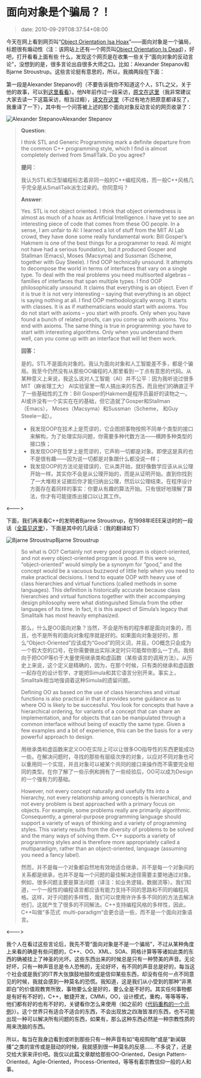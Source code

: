 # 面向对象是个骗局？！
>date: 2010-09-29T08:37:54+08:00


今天在网上看到网页叫“[Object Orientation Isa Hoax](http://c2.com/cgi/wiki?ObjectOrientationIsaHoax)”——面向对象是一个骗局，标题很有煽动性（注：该网站上还有一个网页叫[Object Orientation Is Dead](http://c2.com/cgi/wiki?ObjectOrientationIsDead)），好吧，打开看看上面有些 什么，发现这个网页是在收集一些关于“面向对象的反动言论”，没想到的是，很多言论出自很多大师之口。比如：Alexander Stepanov和Bjarne Stroustrup。这些言论挺有意思的，所以，我摘两段在下面：


第一段是Alexander Stepanov的（不要告诉我你不知道这个人，STL之父，关于他的故事，可以到[这里看看](http://www.techcn.com.cn/index.php?doc-view-131345.html)）。他N年前作过一段采访，[原文在这里](http://www.stlport.org/resources/StepanovUSA.html)（我非常建议大家去读一下这篇采访，相当过瘾），[译文在这里](http://dev.csdn.net/htmls/11/11440.html)（不过有地方把原意都译反了，我重译了一下），其中有一个问答被上述的那个面向对象反动言论的网页收录了：


![](http://www.techcn.com.cn/uploads/200906/s_1244557971yFeOfA84.jpg "Alexander Stepanov")Alexander Stepanov

> **Question**:  
> 
> I think STL and Generic Programming mark a definite departure from the common C++ programming style, which I find is almost completely derived from SmallTalk. Do you agree?
> 
> 
> **提问**：  
> 
> 我认为STL和泛型编程标志着非同一般的C++编程风格，而一般C++风格几乎完全是从SmallTalk派生过来的。你同意吗？
> 
> 
> **Answer**:  
> 
> Yes. STL is not object oriented. I think that object orientedness is almost as much of a hoax as Artificial Intelligence. I have yet to see an interesting piece of code that comes from these OO people. In a sense, I am unfair to AI: I learned a lot of stuff from the MIT AI Lab crowd, they have done some really fundamental work: Bill Gosper’s Hakmem is one of the best things for a programmer to read. AI might not have had a serious foundation, but it produced Gosper and Stallman (Emacs), Moses (Macsyma) and Sussman (Scheme, together with Guy Steele). I find OOP technically unsound. It attempts to decompose the world in terms of interfaces that vary on a single type. To deal with the real problems you need multisorted algebras – families of interfaces that span multiple types. I find OOP philosophically unsound. It claims that everything is an object. Even if it is true it is not very interesting – saying that everything is an object is saying nothing at all. I find OOP methodologically wrong. It starts with classes. It is as if mathematicians would start with axioms. You do not start with axioms – you start with proofs. Only when you have found a bunch of related proofs, can you come up with axioms. You end with axioms. The same thing is true in programming: you have to start with interesting algorithms. Only when you understand them well, can you come up with an interface that will let them work.
> 
> 
> **回答：**  
> 
> 是的。STL不是面向对象的。我认为面向对象和人工智能差不多，都是个骗局。我至今仍然没有从那些OO编程的人那里看到一丁点有意思的代码。从某种意义上来说，我这么说对人工智能（AI）并不公平：因为我听说过很多MIT（麻省理工大） AI实验室里一帮人搞出来的东西，而且他们的确直正干了一些基础性的工作：Bill Gosper的Hakmem是程序员最好的读物之一。AI或许没有一个实实在在的基础，但它造就了Gosper和Stallman（Emacs）， Moses（Macsyma）和Sussman（Scheme， 和Guy Steele一起）。
> 
> 
> * 我发现OOP在技术上是荒谬的，它企图把事物按照不同单个类型的接口来解构，为了处理实际问题，你需要多种代数方法——横跨多种类型的接口族；
> * 我发现OOP在哲学上是荒谬的，它声称一切都是对象。即使这是真的也不是很有趣——因为说一切都是对象跟什么都没说一样；
> * 我发现OOP的方法论是错误的，它从类开始，就好像数学应该从从公理开始一样。其实你不会是从公理开始的，而是从证明开始。直到你找到了一大堆相关证据后你才能归纳出公理，然后以公理结束。在程序设计方面存在着同样的事实：你要从有趣的算法开始。只有很好地理解了算法，你才有可能提炼出接口以让其工作。
> 
> 
> 


<———>


下面，我们再来看C++的发明者Bjarne Stroustrup，在1998年IEEE采访时的一段话（[全篇见这里](http://www2.research.att.com/~bs/ieee_interview.html)），下面是其中的几段话：（我的翻译如下）



![](http://www.techcn.com.cn/uploads/200906/1244559516ywHaeEXL.png "Bjarne Stroustrup")Bjarne Stroustrup

> So what is OO? Certainly not every good program is object-oriented, and not every object-oriented program is good. If this were so, “object-oriented” would simply be a synonym for “good,” and the concept would be a vacuous buzzword of little help when you need to make practical decisions. I tend to equate OOP with heavy use of class hierarchies and virtual functions (called methods in some languages). This definition is historically accurate because class hierarchies and virtual functions together with their accompanying design philosophy were what distinguished Simula from the other languages of its time. In fact, it is this aspect of Simula’s legacy that Smalltalk has most heavily emphasized.
> 
> 
> 那么，什么是OO面向对象？当然，不会是所有的程序都是面向对象的，而且，也不是所有的面向对象程序就是好的。如果面向对象是好的，那么“Object-Oriented”应该成为“Good”的同义词，并且，OO概念只会成为一个假大空的口号，在你需要做出实际决定时只可能帮你那么一丁点。我倾向于把OOP等价于大量使用继承类和虚函数（某些语言的调用方法）。从历史上来说，这个定义是精确的，因为，在那个时候，只有类的继承和虚函数一起存在的设计哲学，才能把Simula和其它语言分别开来。事实上，Smalltalk相当地强调着这种Simula的遗留问题。
> 
> 
> Defining OO as based on the use of class hierarchies and virtual functions is also practical in that it provides some guidance as to where OO is likely to be successful. You look for concepts that have a hierarchical ordering, for variants of a concept that can share an implementation, and for objects that can be manipulated through a common interface without being of exactly the same type. Given a few examples and a bit of experience, this can be the basis for a very powerful approach to design.
> 
> 
> 用继承类和虚函数来定义OO在实际上可以让很多OO指导性的东西更能成功一些。在解决问题时，寻找的那些有层级次序的对象，以应对不同对象也可以重用同一个实现，并且对象可以被某个共同的接口来操作而不需要完全相同的类型。在你了解了一些示例和拥有了一些经验后，OO可以成为Design的一个强有力的基础。
> 
> 
> However, not every concept naturally and usefully fits into a hierarchy, not every relationship among concepts is hierarchical, and not every problem is best approached with a primary focus on objects. For example, some problems really are primarily algorithmic. Consequently, a general-purpose programming language should support a variety of ways of thinking and a variety of programming styles. This variety results from the diversity of problems to be solved and the many ways of solving them. C++ supports a variety of programming styles and is therefore more appropriately called a multiparadigm, rather than an object-oriented, language (assuming you need a fancy label).
> 
> 
> 然而，并不是每一个对象都自然地有效地适合继承，并不是每一个对象间的关系都是继承，也并不是每一个问题的最佳解决途径需要主要地通过对象。例如，很多问题主要是算法问题（译注：如业务逻辑，数据流等）。我们知道，一个一般性的编程语言都应该有能力支持不同的思路和不同的编程风格。这样，对于问题的多样性，我们可以使用许许多多不同的的方法去解决他们，这就产生了很多的不同解法。C++支持编程风格的多样性，因此，C++叫做“多范式  multi-paradigm”会更合适一些，而不是一个面向对象语言。
> 
> 


<———>


我个人在看过这些言论后，我先不管“面向对象是不是一个骗局”，不过从某种角度上来看的确是有些问题的，C++、OO、XML、SOA、网格计算等等诸如此类的东西的确被挂上了神圣的光坏。这些东西出来的时候总是只有一种赞美的声音。无论好坏，只有一种声音总是令人恐怖的，无论好坏，有不同的声音总是好的，每当这个社会或是我们的IT界大张旗鼓地鼓吹或是信仰某些东西，却没有任何一点不同意见的时候，我就会感到一种莫名的恐慌。我知道，这是我们从小受到的那种“非黑即白”的价值观教育所致，事物要么全是好的，要么全是不好的。其实任何事物都是有好有不好的，C++，敏捷开发，CMMi，OO，设计模式，重构，等等等等，他们都有好的也有不好的，关键看你怎么来使用（如之前的《[代码重构的一个示例](https://coolshell.cn/articles/3005.html "代码重构的一个示例")》）。这个世界只有适合不适合的东西，不会出现放之四海皆准的东西，也不可能出现一种可以解决所有问题的东西，如果有，那么这种东西必然是一种宗教性质的用来洗脑的东西。


所以，每当在我身边看到或听到那些只有一种声音有如“电视购物”或是“新闻联播”之类的宣传或是鼓动的时候，我就感到很一种莫名的反感…… 不多说了，还是交给大家来评价吧。我仅以此篇文章献给那些OO-Oriented，Design Pattern-Oriented，Agile-Oriented，Process-Oriented，等等有着宗教信仰一般的人和事。


